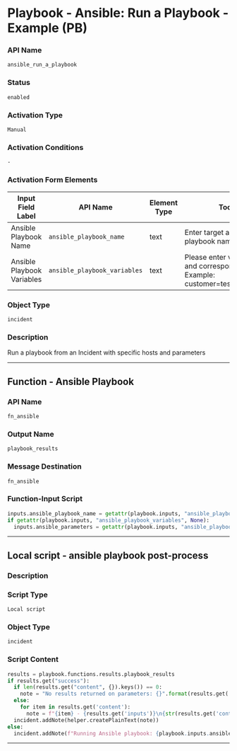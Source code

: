 <!--
    DO NOT MANUALLY EDIT THIS FILE
    THIS FILE IS AUTOMATICALLY GENERATED WITH resilient-sdk codegen
    Generated with resilient-sdk v51.0.1.0.695
-->

# Playbook - Ansible: Run a Playbook - Example (PB)

### API Name
`ansible_run_a_playbook`

### Status
`enabled`

### Activation Type
`Manual`

### Activation Conditions
`-`

### Activation Form Elements
| Input Field Label | API Name | Element Type | Tooltip | Requirement |
| ----------------- | -------- | ------------ | ------- | ----------- |
| Ansible Playbook Name | `ansible_playbook_name` | text | Enter target ansible playbook name | Always |
| Ansible Playbook Variables | `ansible_playbook_variables` | text | Please enter variable name and corresponding value. Example: customer=test,disable=true | Optional |

### Object Type
`incident`

### Description
Run a playbook from an Incident with specific hosts and parameters


---
## Function - Ansible Playbook

### API Name
`fn_ansible`

### Output Name
`playbook_results`

### Message Destination
`fn_ansible`

### Function-Input Script
```python
inputs.ansible_playbook_name = getattr(playbook.inputs, "ansible_playbook_name", None)
if getattr(playbook.inputs, "ansible_playbook_variables", None):
  inputs.ansible_parameters = getattr(playbook.inputs, "ansible_playbook_variables", None)
```

---

## Local script - ansible playbook post-process

### Description


### Script Type
`Local script`

### Object Type
`incident`

### Script Content
```python
results = playbook.functions.results.playbook_results
if results.get("success"):
  if len(results.get("content", {}).keys()) == 0:
    note = "No results returned on parameters: {}".format(results.get('inputs'))
  else:
    for item in results.get('content'):
      note = f"{item} - {results.get('inputs')}\n{str(results.get('content', {}).get(item, {}).get('detail'))}"
  incident.addNote(helper.createPlainText(note))
else:
  incident.addNote(f"Running Ansible playbook: {playbook.inputs.ansible_playbook_name} failed with reason: {results.get('reason')}")
```

---

